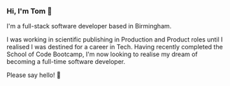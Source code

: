 ### Hi, I'm Tom 👋

<!--
**tomlowen/tomlowen** is a ✨ _special_ ✨ repository because its `README.md` (this file) appears on your GitHub profile.
-->

I'm a full-stack software developer based in Birmingham.

I was working in scientific publishing in Production and Product roles until I realised I was destined for a career in Tech. Having recently completed the School of Code Bootcamp, I'm now looking to realise my dream of becoming a full-time software developer. 

Please say hello! 🙂

